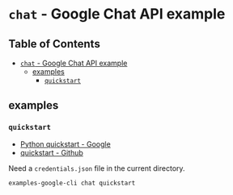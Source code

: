 # `chat` - Google Chat API example

## Table of Contents <!-- omit in toc -->

- [`chat` - Google Chat API example](#chat---google-chat-api-example)
  - [examples](#examples)
    - [`quickstart`](#quickstart)

## examples

### `quickstart`

<!-- spell-checker:words quickstart -->

- [Python quickstart - Google](https://developers.google.com/workspace/chat/api/guides/quickstart/python?hl=ja)
- [quickstart - Github](https://github.com/googleworkspace/python-samples/tree/main/chat/quickstart)

Need a `credentials.json` file in the current directory.

```shell
examples-google-cli chat quickstart
```
